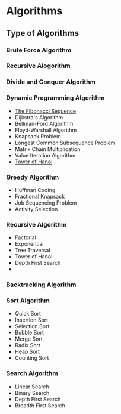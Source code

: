 # Algorithms

## Type of Algorithms

### Brute Force Algorithm

### Recursive Alogorithm

### Divide and Conquer Algorithm

### Dynamic Programming Algorithm
- [The Fibonacci Sequence](https://github.com/fralabi/CybergroundCoding/blob/main/Algorithms/FibonacciSequence.cpp)
- Dijkstra's Algorithm
- Bellman-Ford Algorithm
- Floyd-Warshall Algorithm
- Knapsack Problem
- Longest Common Subsequence Problem
- Matrix Chain Multiplication
- Value Iteration Algorithm
- [Tower of Hanoi](https://github.com/fralabi/CybergroundCoding/blob/main/Algorithms/TowerOfHanoi.cpp)

### Greedy Algorithm
- Huffman Coding
- Fractional Knapsack
- Job Sequencing Problem
- Activity Selection

### Recursive Algorithm
- Factorial
- Exponential
- Tree Traversal
- Tower of Hanoi
- Depth First Search
- 
### Backtracking Algorithm

### Sort Algorithm
- Quick Sort
- Insertion Sort
- Selection Sort
- Bubble Sort
- Merge Sort
- Radix Sort
- Heap Sort
- Counting Sort

### Search Algorithm
- Linear Search
- Binary Search
- Depth First Search
- Breadth First Search


